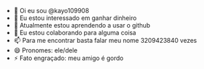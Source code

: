 - 👋 Oi eu sou @kayo109908
- 👀 Eu estou interessado em ganhar dinheiro
- 🌱 Atualmente estou aprendendo a usar o github
- 💞️ Eu estou colaborando para alguma coisa
- 📫 Para me encontrar basta falar meu nome 3209423840 vezes
- 😄 Pronomes: ele/dele
- ⚡ Fato engraçado: meu amigo é gordo

<!---
kayo109908/kayo109908 is a ✨ special ✨ repository because its `README.md` (this file) appears on your GitHub profile.
You can click the Preview link to take a look at your changes.
--->
